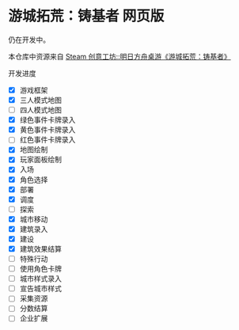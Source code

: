 # 游城拓荒：铸基者 网页版

仍在开发中。

本仓库中资源来自 [Steam 创意工坊::明日方舟桌游《游城拓荒：铸基者》](https://steamcommunity.com/sharedfiles/filedetails/?id=3064722448)

开发进度

- [x] 游戏框架
- [x] 三人模式地图
- [ ] 四人模式地图
- [x] 绿色事件卡牌录入
- [x] 黄色事件卡牌录入
- [ ] 红色事件卡牌录入
- [x] 地图绘制
- [x] 玩家面板绘制
- [x] 入场
- [x] 角色选择
- [x] 部署
- [x] 调度
- [ ] 探索
- [x] 城市移动
- [x] 建筑录入
- [x] 建设
- [x] 建筑效果结算
- [ ] 特殊行动
- [ ] 使用角色卡牌
- [ ] 城市样式录入
- [ ] 宣告城市样式
- [ ] 采集资源
- [ ] 分数结算
- [ ] 企业扩展
